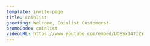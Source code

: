 ```yaml
---
template: invite-page
title: Coinlist
greeting: Welcome, Coinlist Customers!
promoCode: coinlist
videoURL: https://www.youtube.com/embed/UOESx14TIZY
---
```

